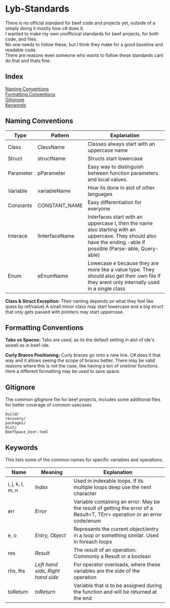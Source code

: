 # Lyb-Standards
There is no official standard for beef code and projects yet, outside of a simply doing it mostly how c# does it.  
I wanted to make my own unofficical standards for beef projects, for both code, and files.  
No one needs to follow these, but I think they make for a good baseline and readable code.  
There are reasons even someone who wants to follow these standards cant do that and thats fine.

## Index
[Naming Conventions](#Naming-Conventions)  
[Formatting Conventions](#Formatting-Conventions)  
[Gitignore](#Gitignore)  
[Keywords](#Keywords)  

## Naming Conventions
| Type | Pattern | Explanation |
| --- | --- | --- |
| Class | ClassName | Classes always start with an uppercase name |
| Struct | structName | Structs start lowercase |
| Parameter | pParameter | Easy way to distinguish between function parameters and local values. |
| Variable | variableName | How its done in alot of other languages |
| Constants | CONSTANT_NAME | Easy differentiation for everyone | 
| Interace | IInterfaceName | Interfaces start with an uppercase I, then the name also starting with an uppercase. They should also have the ending -able if possible (Parse-able, Query-able) |
| Enum | eEnumName | Lowecase e because they are more like a value type. They should also get their own file if they arent only internally used in a single class |


__Class & Struct Exception:__ Their naming depends on what they feel like (pass by ref/value) A small minor class may start lowercase and a big struct that only gets passed with pointers may start uppercase.


## Formatting Conventions
__Tabs vs Spaces:__
Tabs are used, as its the default setting in alot of ide's aswell as in beef-ide.  

__Curly Braces Positioning:__
Curly braces go onto a new line. C# does it that way and it allows seeing the scope of braces better. There may be valid reasons where this is not the case, like having a ton of oneliner functions. Here a different formatting may be used to save space.  

## Gitignore
The common gitignore file for beef projects, includes some additional files for better coverage of common usecases
```
build/
recovery/
packages/
dist/
BeefSpace_User.toml
```

## Keywords
This lists some of the common names for specific variables and operations.

| Name | Meaning | Explanation |
| --- | --- | --- |
| i, j, k, l, m, n | *Index* | Used in indexable loops. If its multiple loops deep use the next character |
| err | *Error* | Variable containing an error. May be the result of getting the error of a Result<T, TErr> operation or an error code/enum |
| e, o | *Entry, Object* | Represents the current object/entry in a loop or something similar. Used in foreach loops |
| res | *Result* | The result of an operation. Commonly a Result<T> or a boolean |
| rhs, lhs | *Left hand side, Right hand side* | For operator overloads, where these variables are the side of the operation |
| toReturn | *toReturn* | Variable that is to be assigned during the function and will be returned at the end |
